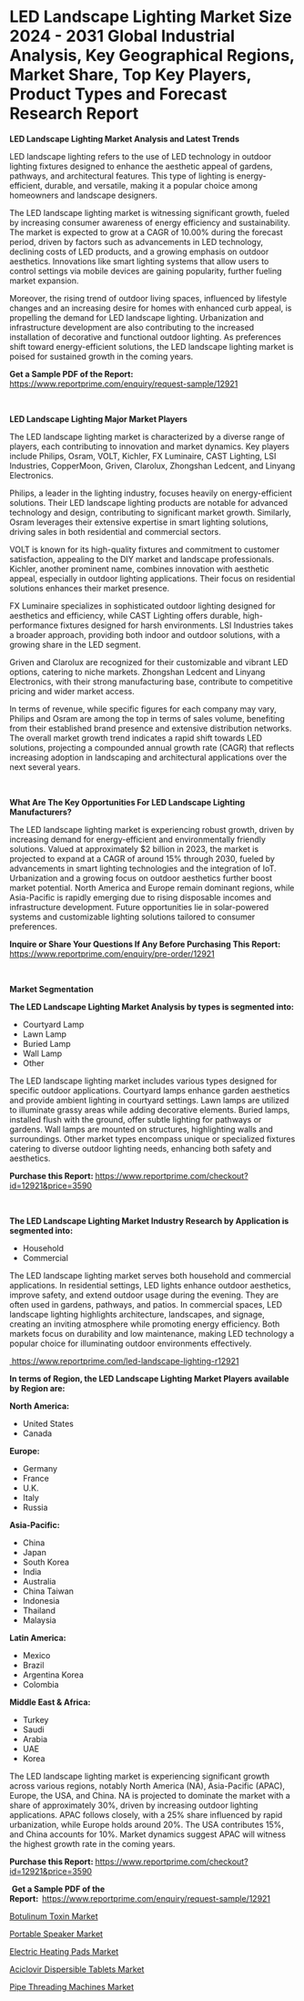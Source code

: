 <p><h1>LED Landscape Lighting Market Size 2024 - 2031 Global Industrial Analysis, Key Geographical Regions, Market Share, Top Key Players, Product Types and Forecast Research Report</h1></p><p><strong>LED Landscape Lighting Market Analysis and Latest Trends</strong></p>
<p><p>LED landscape lighting refers to the use of LED technology in outdoor lighting fixtures designed to enhance the aesthetic appeal of gardens, pathways, and architectural features. This type of lighting is energy-efficient, durable, and versatile, making it a popular choice among homeowners and landscape designers.</p><p>The LED landscape lighting market is witnessing significant growth, fueled by increasing consumer awareness of energy efficiency and sustainability. The market is expected to grow at a CAGR of 10.00% during the forecast period, driven by factors such as advancements in LED technology, declining costs of LED products, and a growing emphasis on outdoor aesthetics. Innovations like smart lighting systems that allow users to control settings via mobile devices are gaining popularity, further fueling market expansion.</p><p>Moreover, the rising trend of outdoor living spaces, influenced by lifestyle changes and an increasing desire for homes with enhanced curb appeal, is propelling the demand for LED landscape lighting. Urbanization and infrastructure development are also contributing to the increased installation of decorative and functional outdoor lighting. As preferences shift toward energy-efficient solutions, the LED landscape lighting market is poised for sustained growth in the coming years.</p></p>
<p><strong>Get a Sample PDF of the Report:&nbsp;</strong> <a href="https://www.reportprime.com/enquiry/request-sample/12921">https://www.reportprime.com/enquiry/request-sample/12921</a></p>
<p>&nbsp;</p>
<p><strong>LED Landscape Lighting Major Market Players</strong></p>
<p><p>The LED landscape lighting market is characterized by a diverse range of players, each contributing to innovation and market dynamics. Key players include Philips, Osram, VOLT, Kichler, FX Luminaire, CAST Lighting, LSI Industries, CopperMoon, Griven, Clarolux, Zhongshan Ledcent, and Linyang Electronics.</p><p>Philips, a leader in the lighting industry, focuses heavily on energy-efficient solutions. Their LED landscape lighting products are notable for advanced technology and design, contributing to significant market growth. Similarly, Osram leverages their extensive expertise in smart lighting solutions, driving sales in both residential and commercial sectors.</p><p>VOLT is known for its high-quality fixtures and commitment to customer satisfaction, appealing to the DIY market and landscape professionals. Kichler, another prominent name, combines innovation with aesthetic appeal, especially in outdoor lighting applications. Their focus on residential solutions enhances their market presence.</p><p>FX Luminaire specializes in sophisticated outdoor lighting designed for aesthetics and efficiency, while CAST Lighting offers durable, high-performance fixtures designed for harsh environments. LSI Industries takes a broader approach, providing both indoor and outdoor solutions, with a growing share in the LED segment.</p><p>Griven and Clarolux are recognized for their customizable and vibrant LED options, catering to niche markets. Zhongshan Ledcent and Linyang Electronics, with their strong manufacturing base, contribute to competitive pricing and wider market access.</p><p>In terms of revenue, while specific figures for each company may vary, Philips and Osram are among the top in terms of sales volume, benefiting from their established brand presence and extensive distribution networks. The overall market growth trend indicates a rapid shift towards LED solutions, projecting a compounded annual growth rate (CAGR) that reflects increasing adoption in landscaping and architectural applications over the next several years.</p></p>
<p>&nbsp;</p>
<p><strong>What Are The Key Opportunities For LED Landscape Lighting Manufacturers?</strong></p>
<p><p>The LED landscape lighting market is experiencing robust growth, driven by increasing demand for energy-efficient and environmentally friendly solutions. Valued at approximately $2 billion in 2023, the market is projected to expand at a CAGR of around 15% through 2030, fueled by advancements in smart lighting technologies and the integration of IoT. Urbanization and a growing focus on outdoor aesthetics further boost market potential. North America and Europe remain dominant regions, while Asia-Pacific is rapidly emerging due to rising disposable incomes and infrastructure development. Future opportunities lie in solar-powered systems and customizable lighting solutions tailored to consumer preferences.</p></p>
<p><strong>Inquire or Share Your Questions If Any Before Purchasing This Report:</strong> <a href="https://www.reportprime.com/enquiry/pre-order/12921">https://www.reportprime.com/enquiry/pre-order/12921</a></p>
<p>&nbsp;</p>
<p><strong>Market Segmentation</strong></p>
<p><strong>The LED Landscape Lighting Market Analysis by types is segmented into:</strong></p>
<p><ul><li>Courtyard Lamp</li><li>Lawn Lamp</li><li>Buried Lamp</li><li>Wall Lamp</li><li>Other</li></ul></p>
<p><p>The LED landscape lighting market includes various types designed for specific outdoor applications. Courtyard lamps enhance garden aesthetics and provide ambient lighting in courtyard settings. Lawn lamps are utilized to illuminate grassy areas while adding decorative elements. Buried lamps, installed flush with the ground, offer subtle lighting for pathways or gardens. Wall lamps are mounted on structures, highlighting walls and surroundings. Other market types encompass unique or specialized fixtures catering to diverse outdoor lighting needs, enhancing both safety and aesthetics.</p></p>
<p><strong>Purchase this Report:&nbsp;</strong><a href="https://www.reportprime.com/checkout?id=12921&price=3590">https://www.reportprime.com/checkout?id=12921&price=3590</a></p>
<p>&nbsp;</p>
<p><strong>The LED Landscape Lighting Market Industry Research by Application is segmented into:</strong></p>
<p><ul><li>Household</li><li>Commercial</li></ul></p>
<p><p>The LED landscape lighting market serves both household and commercial applications. In residential settings, LED lights enhance outdoor aesthetics, improve safety, and extend outdoor usage during the evening. They are often used in gardens, pathways, and patios. In commercial spaces, LED landscape lighting highlights architecture, landscapes, and signage, creating an inviting atmosphere while promoting energy efficiency. Both markets focus on durability and low maintenance, making LED technology a popular choice for illuminating outdoor environments effectively.</p></p>
<p><a href="https://www.reportprime.com/led-landscape-lighting-r12921">&nbsp;https://www.reportprime.com/led-landscape-lighting-r12921</a></p>
<p><strong>In terms of Region, the LED Landscape Lighting Market Players available by Region are:</strong></p>
<p>
    <p> <strong> North America: </strong>
        <ul>
            <li>United States</li>
            <li>Canada</li>
        </ul>
        </p> 
    <p> <strong> Europe: </strong>
        <ul>
            <li>Germany</li>
            <li>France</li>
            <li>U.K.</li>
            <li>Italy</li>
            <li>Russia</li>
        </ul>
        </p> 
    <p> <strong> Asia-Pacific: </strong>
        <ul>
            <li>China</li>
            <li>Japan</li>
            <li>South Korea</li>
            <li>India</li>
            <li>Australia</li>
            <li>China Taiwan</li>
            <li>Indonesia</li>
            <li>Thailand</li>
            <li>Malaysia</li>
        </ul>
        </p> 
    <p> <strong> Latin America: </strong>
        <ul>
            <li>Mexico</li>
            <li>Brazil</li>
            <li>Argentina Korea</li>
            <li>Colombia</li>
        </ul>
        </p> 
    <p> <strong> Middle East & Africa: </strong>
        <ul>
            <li>Turkey</li>
            <li>Saudi</li>
            <li>Arabia</li>
            <li>UAE</li>
            <li>Korea</li>
        </ul>
    </p>
    </p>
<p><p>The LED landscape lighting market is experiencing significant growth across various regions, notably North America (NA), Asia-Pacific (APAC), Europe, the USA, and China. NA is projected to dominate the market with a share of approximately 30%, driven by increasing outdoor lighting applications. APAC follows closely, with a 25% share influenced by rapid urbanization, while Europe holds around 20%. The USA contributes 15%, and China accounts for 10%. Market dynamics suggest APAC will witness the highest growth rate in the coming years.</p></p>
<p><strong>Purchase this Report: </strong><a href="https://www.reportprime.com/checkout?id=12921&price=3590">https://www.reportprime.com/checkout?id=12921&price=3590</a></p>
<p>&nbsp;<strong>Get a Sample PDF of the Report:&nbsp;&nbsp;</strong><a href="https://www.reportprime.com/enquiry/request-sample/12921">https://www.reportprime.com/enquiry/request-sample/12921</a></p>
<p><strong></strong></p>
<p><p><a href="https://www.linkedin.com/pulse/botulinum-toxin-market-research-report-exploring-size-m4iue?trackingId=oLZXUwnwTs2mt5%2BhAyZ3QA%3D%3D">Botulinum Toxin Market</a></p><p><a href="https://issuu.com/reportprime-2/docs/portable-speaker-market-size-2030.p_10929459be9f46">Portable Speaker Market</a></p><p><a href="https://medium.com/@kaylagreenj1521/how-are-regions-adapting-to-the-electric-heating-pads-market-8293663b810e">Electric Heating Pads Market</a></p><p><a href="https://www.linkedin.com/pulse/aciclovir-dispersible-tablets-market-forecasts-trends-8qr2c?trackingId=SbPGiQODSkmYZRf7cb8dpA%3D%3D">Aciclovir Dispersible Tablets Market</a></p><p><a href="https://medium.com/@kaylagreenj1521/global-pipe-threading-machines-market-analysis-trends-forecasts-and-growth-opportunities-7256e4dfd65e">Pipe Threading Machines Market</a></p></p>